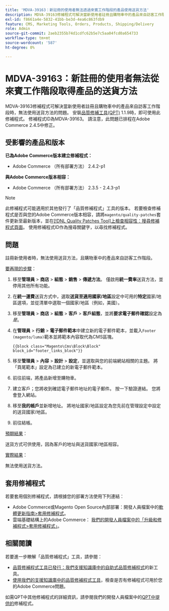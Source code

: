 ```yaml
---
title: 'MDVA-39163：新註冊的使用者無法透過來賓工作階段的產品使用送貨方法'
description: MDVA-39163修補程式可解決當新使用者註冊且購物車中的產品來自訪客工作階段時，無法使用送貨方法的問題。 安裝[Quality Patches Tool (QPT)](/help/announcements/adobe-commerce-announcements/magento-quality-patches-released-new-tool-to-self-serve-quality-patches.md) 1.1.9後，即可使用此修補程式。 修補程式ID為MDVA-39163。 請注意，此問題已排程在Adobe Commerce 2.4.5中修正。
exl-id: f8661a4e-5832-41bb-be3d-4ea6c863fdb9
feature: CMS, Marketing Tools, Orders, Products, Shipping/Delivery
role: Admin
source-git-commit: 2aeb2355b74d1cdfc62b5e7c5aa04fcd0a654733
workflow-type: tm+mt
source-wordcount: '587'
ht-degree: 0%

---
```


# MDVA-39163：新註冊的使用者無法從來賓工作階段取得產品的送貨方法

MDVA-39163修補程式可解決當新使用者註冊且購物車中的產品來自訪客工作階段時，無法使用送貨方法的問題。 安裝[品質修補工具(QPT)](/help/announcements/adobe-commerce-announcements/magento-quality-patches-released-new-tool-to-self-serve-quality-patches.md) 1.1.9時，即可使用此修補程式。 修補程式ID為MDVA-39163。 請注意，此問題已排程在Adobe Commerce 2.4.5中修正。

## 受影響的產品和版本

**已為Adobe Commerce版本建立修補程式：**

* Adobe Commerce （所有部署方法） 2.4.2-p1

**與Adobe Commerce版本相容：**

* Adobe Commerce （所有部署方法） 2.3.5 - 2.4.3-p1

>[!NOTE]
>
>此修補程式可能適用於其他發行了「品質修補程式」工具的版本。 若要檢查修補程式是否與您的Adobe Commerce版本相容，請將`magento/quality-patches`套件更新至最新版本，並在[[!DNL Quality Patches Tool]上檢查相容性：搜尋修補程式頁面](https://experienceleague.adobe.com/tools/commerce-quality-patches/index.html?lang=zh-Hant)。 使用修補程式ID作為搜尋關鍵字，以尋找修補程式。

## 問題

註冊新使用者時，無法使用送貨方法，且購物車中的產品來自訪客工作階段。

<u>要再現的步驟</u>：

1. 移至&#x200B;**管理員** > **商店** > **組態** > **銷售** > **傳遞方法**。 僅啟用&#x200B;**統一費率**&#x200B;送貨方法，並停用其他所有功能。
1. 在&#x200B;**統一運費**&#x200B;送貨方式中，選取&#x200B;**送貨至適用國家/地區**&#x200B;設定中可用的&#x200B;**特定**&#x200B;國家/地區選項，並從清單中選取一個國家/地區（例如，美國）。
1. 移至&#x200B;**管理員** > **商店** > **組態** > **客戶** > **客戶組態**，並將&#x200B;**要求電子郵件確認**&#x200B;設定為&#x200B;_是_。
1. 在&#x200B;**管理員** > **行銷** > **電子郵件範本**&#x200B;中建立新的電子郵件範本，並載入`Footer (magento/luma)`範本並將範本內容取代為CMS區塊。

   ```CMS
   {{block class="Magento\Cms\Block\Block" block_id="footer_links_block"}}
   ```

1. 移至&#x200B;**管理員** > **內容** > **設計** > **設定**，並選取與您的前端網站相關的主題。 將「頁尾範本」設定為已建立的新電子郵件範本。
1. 前往前端，將產品新增至購物車。
1. 建立客戶；您將收到確認電子郵件地址的電子郵件。 按一下驗證連結。 您將會登入網站。
1. 移至&#x200B;**我的帳戶**&#x200B;並新增地址。 將地址國家/地區設定為您先前在管理設定中設定的送貨國家/地區。
1. 前往結帳。

<u>預期結果</u>：

送貨方式可供使用，因為客戶的地址與送貨國家/地區相容。

<u>實際結果</u>：

無法使用送貨方法。

## 套用修補程式

若要套用個別修補程式，請根據您的部署方法使用下列連結：

* Adobe Commerce或Magento Open Source內部部署：開發人員檔案中的[軟體更新指南>套用修補程式](https://experienceleague.adobe.com/zh-hant/docs/commerce-operations/tools/quality-patches-tool/usage)。
* 雲端基礎結構上的Adobe Commerce： [我們的開發人員檔案中的「升級和修補程式>套用修補程式」](https://experienceleague.adobe.com/zh-hant/docs/commerce-cloud-service/user-guide/develop/upgrade/apply-patches)。

## 相關閱讀

若要進一步瞭解「品質修補程式」工具，請參閱：

* [品質修補程式工具已發行：我們支援知識庫中的自助式品質修補程式](/help/announcements/adobe-commerce-announcements/magento-quality-patches-released-new-tool-to-self-serve-quality-patches.md)的新工具。
* [使用我們的支援知識庫中的品質修補程式工具](/help/support-tools/patches-available-in-qpt-tool/check-patch-for-magento-issue-with-magento-quality-patches.md)，檢查是否有修補程式可用於您的Adobe Commerce問題。

如需QPT中其他修補程式的詳細資訊，請參閱我們的開發人員檔案中的[QPT中提供的](https://experienceleague.adobe.com/tools/commerce-quality-patches/index.html?lang=zh-Hant)修補程式。

